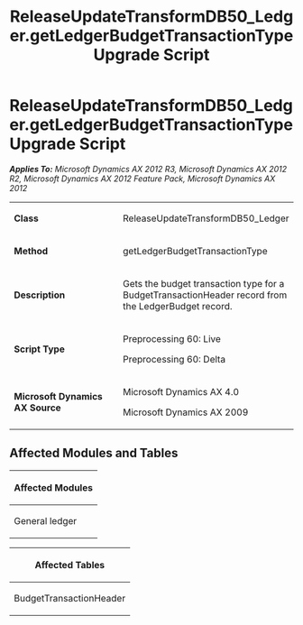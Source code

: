 ﻿---
title: ReleaseUpdateTransformDB50_Ledger.getLedgerBudgetTransactionType Upgrade Script
TOCTitle: ReleaseUpdateTransformDB50_Ledger.getLedgerBudgetTransactionType Upgrade Script
ms:assetid: 775a2dde-efaa-4d64-4c2f-9ee153bffa93
ms:mtpsurl: https://msdn.microsoft.com/en-us/library/JJ719368(v=AX.60)
ms:contentKeyID: 49709160
ms.date: 05/18/2015
mtps_version: v=AX.60
---

# ReleaseUpdateTransformDB50\_Ledger.getLedgerBudgetTransactionType Upgrade Script 


_**Applies To:** Microsoft Dynamics AX 2012 R3, Microsoft Dynamics AX 2012 R2, Microsoft Dynamics AX 2012 Feature Pack, Microsoft Dynamics AX 2012_

<table>
<colgroup>
<col style="width: 50%" />
<col style="width: 50%" />
</colgroup>
<tbody>
<tr class="odd">
<td><p><strong>Class</strong></p></td>
<td><p>ReleaseUpdateTransformDB50_Ledger</p></td>
</tr>
<tr class="even">
<td><p><strong>Method</strong></p></td>
<td><p>getLedgerBudgetTransactionType</p></td>
</tr>
<tr class="odd">
<td><p><strong>Description</strong></p></td>
<td><p>Gets the budget transaction type for a BudgetTransactionHeader record from the LedgerBudget record.</p></td>
</tr>
<tr class="even">
<td><p><strong>Script Type</strong></p></td>
<td><p>Preprocessing 60: Live</p>
<p>Preprocessing 60: Delta</p></td>
</tr>
<tr class="odd">
<td><p><strong>Microsoft Dynamics AX Source</strong></p></td>
<td><p>Microsoft Dynamics AX 4.0</p>
<p>Microsoft Dynamics AX 2009</p></td>
</tr>
</tbody>
</table>


## Affected Modules and Tables

<table>
<colgroup>
<col style="width: 100%" />
</colgroup>
<thead>
<tr class="header">
<th><p>Affected Modules</p></th>
</tr>
</thead>
<tbody>
<tr class="odd">
<td><p>General ledger</p></td>
</tr>
</tbody>
</table>


<table>
<colgroup>
<col style="width: 100%" />
</colgroup>
<thead>
<tr class="header">
<th><p>Affected Tables</p></th>
</tr>
</thead>
<tbody>
<tr class="odd">
<td><p>BudgetTransactionHeader</p></td>
</tr>
</tbody>
</table>

  


